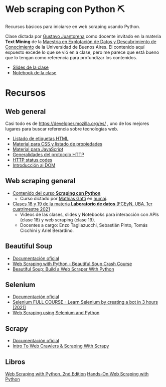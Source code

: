 # Web scraping con Python ⛏️
Recursos básicos para iniciarse en web scraping usando Python. 


Clase dictada por [Gustavo Juantorena](https://github.com/GEJ1) como docente invitado en la materia <b>Text Mining</b> de la  [Maestría en Explotación de Datos y Descubrimiento de Conocimiento](http://datamining.dc.uba.ar/datamining/) de la Universidad de Buenos Aires.
El contenido aquí expuesto excede lo que se vió en a clase, pero me parece que está bueno que lo tengan como referencia para profundizar los contenidos.
* [Slides de la clase](https://docs.google.com/presentation/d/10-lc2Y6kMVHp7FO9v8ReZdY1MPwUlgxWIsSDePY0afg/edit?usp=sharing)
* [Notebook de la clase](https://github.com/GEJ1/web-scraping-python/blob/main/web_scraping_maestria.ipynb)

# Recursos

## Web general
Casi todo es de https://developer.mozilla.org/es/ , uno de los mejores lugares para buscar referencia sobre tecnologías web.

* [Listado de etiquetas HTML](https://developer.mozilla.org/es/docs/Web/HTML/Element)
* [Material para CSS y listado de propiedades](https://developer.mozilla.org/es/docs/Web/HTML/Element)
* [Material para JavaScript](https://developer.mozilla.org/es/docs/Web/JavaScript)
* [Generalidades del protocolo HTTP](https://developer.mozilla.org/es/docs/Web/HTTP/Overview)
* [HTTP status codes](https://gabicuesta.blogspot.com/2019/01/http-status-codes.html)
* [Introducción al DOM](https://developer.mozilla.org/es/docs/Web/API/Document_Object_Model/Introduction)

## Web scraping general

* [Contenido del curso <b>Scraping con Python</b>](https://github.com/institutohumai/cursos-python/tree/master/Scraping)
  * Curso dictado por [Mathias Gatti](https://github.com/mathigatti) en [humai](https://www.ihum.ai/).
* [Clases 18 y 19 de la materia <b>Laboratorio de datos</b> (FCEyN, UBA. 1er cuatrimestre 2021](http://materias.df.uba.ar/lda2021c1/171-2/)
  * Videos de las clases, slides y Notebooks para interacción con APIs (clase 18) y web scraping (clase 19).
  * Docentes a cargo: Enzo Tagliazucchi, Sebastián Pinto, Tomás Cicchini y Ariel Berardino.

## Beautiful Soup

* [Documentación oficial](https://www.crummy.com/software/BeautifulSoup/bs4/doc/)
* [Web Scraping with Python - Beautiful Soup Crash Course](https://youtu.be/XVv6mJpFOb0)
* [Beautiful Soup: Build a Web Scraper With Python](https://realpython.com/beautiful-soup-web-scraper-python/)


## Selenium

* [Documentación oficial](https://selenium-python.readthedocs.io/)
* [Selenium FULL COURSE - Learn Selenium by creating a bot in 3 hours [2021]](https://youtu.be/6gxhcvrf2Jk)
* [Web Scraping using Selenium and Python](https://www.scrapingbee.com/blog/selenium-python/)

## Scrapy

* [Documentación oficial](https://docs.scrapy.org/en/latest/)
* [Intro To Web Crawlers & Scraping With Scrapy](https://youtu.be/ALizgnSFTwQ)


## Libros

[Web Scraping with Python, 2nd Edition](https://www.oreilly.com/library/view/web-scraping-with/9781491985564/)
[Hands-On Web Scraping with Python](https://www.amazon.com/Hands-Web-Scraping-Python-operations-ebook/dp/B07VFFYPGK)



